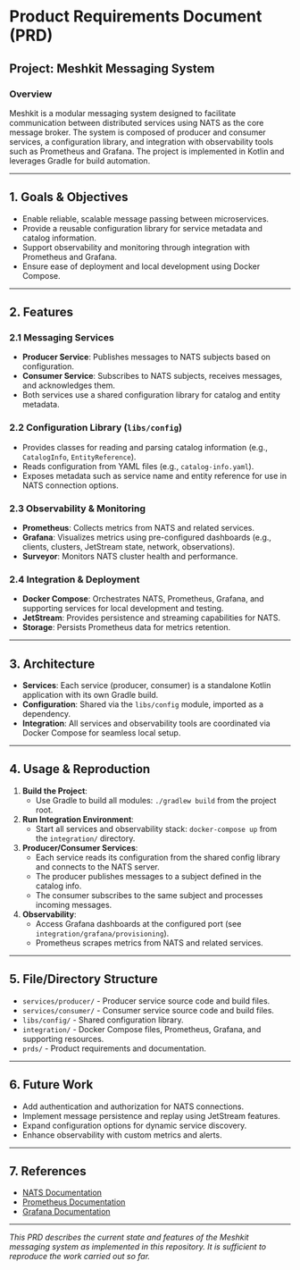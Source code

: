 # Product Requirements Document (PRD)

## Project: Meshkit Messaging System

### Overview
Meshkit is a modular messaging system designed to facilitate communication between distributed services using NATS as the core message broker. The system is composed of producer and consumer services, a configuration library, and integration with observability tools such as Prometheus and Grafana. The project is implemented in Kotlin and leverages Gradle for build automation.

---

## 1. Goals & Objectives
- Enable reliable, scalable message passing between microservices.
- Provide a reusable configuration library for service metadata and catalog information.
- Support observability and monitoring through integration with Prometheus and Grafana.
- Ensure ease of deployment and local development using Docker Compose.

---

## 2. Features

### 2.1 Messaging Services
- **Producer Service**: Publishes messages to NATS subjects based on configuration.
- **Consumer Service**: Subscribes to NATS subjects, receives messages, and acknowledges them.
- Both services use a shared configuration library for catalog and entity metadata.

### 2.2 Configuration Library (`libs/config`)
- Provides classes for reading and parsing catalog information (e.g., `CatalogInfo`, `EntityReference`).
- Reads configuration from YAML files (e.g., `catalog-info.yaml`).
- Exposes metadata such as service name and entity reference for use in NATS connection options.

### 2.3 Observability & Monitoring
- **Prometheus**: Collects metrics from NATS and related services.
- **Grafana**: Visualizes metrics using pre-configured dashboards (e.g., clients, clusters, JetStream state, network, observations).
- **Surveyor**: Monitors NATS cluster health and performance.

### 2.4 Integration & Deployment
- **Docker Compose**: Orchestrates NATS, Prometheus, Grafana, and supporting services for local development and testing.
- **JetStream**: Provides persistence and streaming capabilities for NATS.
- **Storage**: Persists Prometheus data for metrics retention.

---

## 3. Architecture
- **Services**: Each service (producer, consumer) is a standalone Kotlin application with its own Gradle build.
- **Configuration**: Shared via the `libs/config` module, imported as a dependency.
- **Integration**: All services and observability tools are coordinated via Docker Compose for seamless local setup.

---

## 4. Usage & Reproduction
1. **Build the Project**:
   - Use Gradle to build all modules: `./gradlew build` from the project root.
2. **Run Integration Environment**:
   - Start all services and observability stack: `docker-compose up` from the `integration/` directory.
3. **Producer/Consumer Services**:
   - Each service reads its configuration from the shared config library and connects to the NATS server.
   - The producer publishes messages to a subject defined in the catalog info.
   - The consumer subscribes to the same subject and processes incoming messages.
4. **Observability**:
   - Access Grafana dashboards at the configured port (see `integration/grafana/provisioning`).
   - Prometheus scrapes metrics from NATS and related services.

---

## 5. File/Directory Structure
- `services/producer/` - Producer service source code and build files.
- `services/consumer/` - Consumer service source code and build files.
- `libs/config/` - Shared configuration library.
- `integration/` - Docker Compose files, Prometheus, Grafana, and supporting resources.
- `prds/` - Product requirements and documentation.

---

## 6. Future Work
- Add authentication and authorization for NATS connections.
- Implement message persistence and replay using JetStream features.
- Expand configuration options for dynamic service discovery.
- Enhance observability with custom metrics and alerts.

---

## 7. References
- [NATS Documentation](https://docs.nats.io/)
- [Prometheus Documentation](https://prometheus.io/docs/)
- [Grafana Documentation](https://grafana.com/docs/)

---

*This PRD describes the current state and features of the Meshkit messaging system as implemented in this repository. It is sufficient to reproduce the work carried out so far.*


